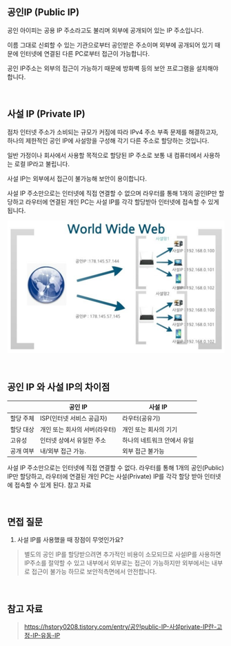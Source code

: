 ## 공인IP (Public IP)

공인 아이피는 공용 IP 주소라고도 불리며 외부에 공개되어 있는 IP 주소입니다.

이름 그대로 신뢰할 수 있는 기관으로부터 공인받은 주소이며 외부에 공개되어 있기 때문에 인터넷에 연결된 다른 PC로부터 접근이 가능합니다.

공인 IP주소는 외부의 접근이 가능하기 때문에 방화벽 등의 보안 프로그램을 설치해야 합니다.

<br>

## 사설 IP (Private IP)

점차 인터넷 주소가 소비되는 규모가 커짐에 따라 IPv4 주소 부족 문제를 해결하고자, 하나의 제한적인 공인 IP에 사설망을 구성해 각기 다른 주소로 할당하는 것입니다.

일반 가정이나 회사에서 사용할 목적으로 할당된 IP 주소로 보통 내 컴퓨터에서 사용하는 로컬 IP라고 불립니다.

사설 IP는 외부에서 접근이 불가능해 보안이 용이합니다.

사설 IP 주소만으로는 인터넷에 직접 연결할 수 없으며 라우터를 통해 1개의 공인IP만 할당하고 라우터에 연결된 개인 PC는 사설 IP를 각각 할당받아 인터넷에 접속할 수 있게 됩니다.

![img.png](img/사설IP.png)

<br>

## 공인 IP 와 사설 IP의 차이점

|  | 공인 IP | 사설 IP |
| --- | --- | --- |
| 할당 주체 | ISP(인터넷 서비스 공급자) | 라우터(공유기) |
| 할당 대상 | 개인 또는 회사의 서버(라우터) | 개인 또는 회사의 기기 |
| 고유성 | 인터넷 상에서 유일한 주소 | 하나의 네트워크 안에서 유일 |
| 공개 여부 | 내/외부 접근 가능. | 외부 접근 불가능 |


사설 IP 주소만으로는 인터넷에 직접 연결할 수 없다. 라우터를 통해 1개의 공인(Public) IP만 할당하고, 라우터에 연결된 개인 PC는 사설(Private) IP를 각각 할당 받아 인터넷에 접속할 수 있게 된다.
참고 자료

<br>

## 면접 질문
1. 사설 IP를 사용했을 때 장점이 무엇인가요?
> 별도의 공인 IP를 할당받으려면 추가적인 비용이 소모되므로 사설IP를 사용하면 IP주소를 절약할 수 있고 내부에서 외부로는 접근이 가능하지만 외부에서는 내부로 접근이 불가능 하므로 보안적측면에서 안전합니다.

<br>

## 참고 자료
> https://hstory0208.tistory.com/entry/공인public-IP-사설private-IP란-고정-IP-유동-IP

